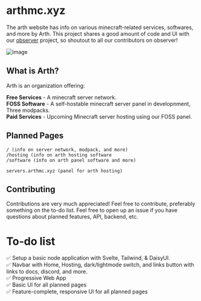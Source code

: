 # arthmc.xyz

The arth website has info on various minecraft-related services, softwares, and more by Arth. This project shares a good amount of code and UI with our [observer](https://github.com/arthmc/observer) project, so shoutout to all our contributors on observer!  

![image](https://user-images.githubusercontent.com/88857034/196309266-29704ed0-c100-4200-85db-008e4a81abda.png)

## What is Arth?

Arth is an organization offering:

**Free Services** - A minecraft server network.  
**FOSS Software** - A self-hostable minecraft server panel in developnment, Three modpacks.  
**Paid Services** - Upcoming Minecraft server hosting using our FOSS panel.    

## Planned Pages

```
/ (info on server network, modpack, and more)
/hosting (info on arth hosting software
/software (info on arth panel software and more)

servers.arthmc.xyz (panel for arth hosting)
```

## Contributing

Contributions are very much appreciated! Feel free to contribute, preferably something on the to-do list. Feel free to open up an issue if you have questions about planned features, API, backend, etc.

# To-do list
✅ Setup a basic node application with Svelte, Tailwind, & DaisyUI.  
✅ Navbar with Home, Hosting, dark/lightmode switch, and links button with links to docs, discord, and more.  
✅ Progressive Web App  
✅ Basic UI for all planned pages   
✅ Feature-complete, responsive UI for all planned pages  

